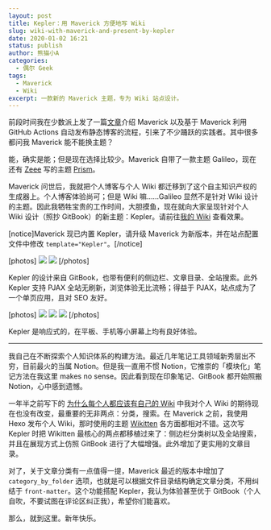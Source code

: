 ```yaml
---
layout: post
title: Kepler：用 Maverick 方便地写 Wiki
slug: wiki-with-maverick-and-present-by-kepler
date: 2020-01-02 16:21
status: publish
author: 熊猫小A
categories: 
  - 偶尔 Geek
tags: 
  - Maverick
  - Wiki
excerpt: 一款新的 Maverick 主题，专为 Wiki 站点设计。
---
```


前段时间我在少数派上发了一篇[文章](https://sspai.com/post/58013)介绍 Maverick 以及基于 Maverick 利用 GitHub Actions 自动发布静态博客的流程，引来了不少踊跃的实践者。其中很多都问我 Maverick 能不能换主题？

能，确实是能；但是现在选择比较少。Maverick 自带了一款主题 Galileo，现在还有 [Zeee](https://www.velasx.com/) 写的主题 [Prism](https://github.com/Reedo0910/Maverick-Theme-Prism)。

Maverick 问世后，我就把个人博客与个人 Wiki 都迁移到了这个自主知识产权的生成器上。个人博客体验尚可；但是 Wiki 嘛……Galileo 显然不是针对 Wiki 设计的主题。因此我牺牲宝贵的工作时间，大胆摸鱼，现在就向大家呈现针对个人 Wiki 设计（照抄 GitBook）的新主题：Kepler。请前往[我的 Wiki](https://wiki.imalan.cn/) 查看效果。

[notice]Maverick 现已内置 Kepler，请升级 Maverick 为新版本，并在站点配置文件中修改 `template="Kepler"`。[/notice]

[photos]
![](./assets/截屏2020-01-02下午5.00.45.png)
![](./assets/截屏2020-01-02下午5.00.57.png)
[/photos]

Kepler 的设计来自 GitBook，也带有便利的侧边栏、文章目录、全站搜索。此外 Kepler 支持 PJAX 全站无刷新，浏览体验无比流畅；得益于 PJAX，站点成为了一个单页应用，且对 SEO 友好。

[photos]
![](./assets/截屏2020-01-02下午5.01.43.png)
![](./assets/截屏2020-01-02下午5.02.28.png)
![](./assets/截屏2020-01-02下午5.02.16.png)
[/photos]

Kepler 是响应式的，在平板、手机等小屏幕上均有良好体验。

---

我自己在不断探索个人知识体系的构建方法。最近几年笔记工具领域新秀层出不穷，目前最火的当属 Notion。但是我一直用不惯 Notion，它推崇的「模块化」笔记方法在我这里 makes no sense。因此看到现在印象笔记、GitBook 都开始照搬 Notion，心中感到遗憾。

一年半之前写下的 [为什么每个人都应该有自己的 Wiki](https://blog.imalan.cn/archives/108/) 中我对个人 Wiki 的期待现在也没有改变，最重要的无非两点：分类，搜索。在 Maverick 之前，我使用 Hexo 发布个人 Wiki，那时使用的主题 [Wikitten](https://github.com/zthxxx/hexo-theme-Wikitten) 各方面都相对不错。这次写 Kepler 时把 Wikitten 最核心的两点都移植过来了：侧边栏分类树以及全站搜索，并且在展现方式上仿照 GitBook 进行了大幅增强。此外增加了更实用的文章目录。

对了，关于文章分类有一点值得一提，Maverick 最近的版本中增加了 `category_by_folder` 选项，也就是可以根据文件目录结构确定文章分类，不用纠结于 `front-matter`。这个功能搭配 Kepler，我认为体验甚至优于 GitBook（个人自吹，不要试图在评论区纠正我），希望你们能喜欢。

那么，就到这里。新年快乐。